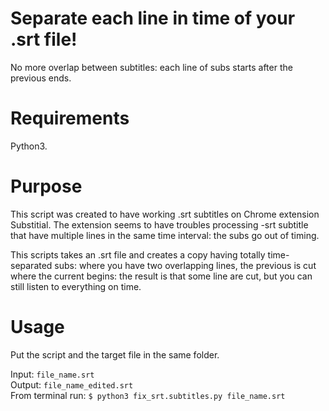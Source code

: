 # Separate each line in time of your .srt file!
No more overlap between subtitles: each line of subs starts after the previous ends.

# Requirements
Python3.

# Purpose
This script was created to have working .srt subtitles on Chrome extension Substitial.
The extension seems to have troubles processing -srt subtitle that have multiple lines in the same time interval: the subs go out of timing.

This scripts takes an .srt file and creates a copy having totally time-separated subs: where you have two overlapping lines, the previous is cut where the current begins: the result is that some line are cut, but you can still listen  to everything on time.

# Usage
Put the script and the target file in the same folder. 

Input: `file_name.srt`\
Output: `file_name_edited.srt`\
From terminal run: `$ python3 fix_srt.subtitles.py file_name.srt`
